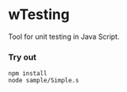 # wTesting

Tool for unit testing in Java Script.

### Try out

```
npm install
node sample/Simple.s
```












